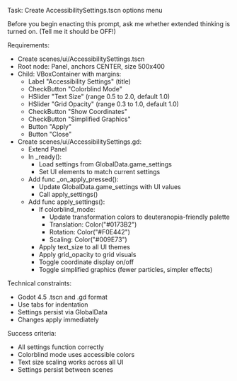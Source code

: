 Task: Create AccessibilitySettings.tscn options menu

Before you begin enacting this prompt, ask me whether extended thinking is turned on. (Tell me it should be OFF!)

Requirements:
- Create scenes/ui/AccessibilitySettings.tscn
- Root node: Panel, anchors CENTER, size 500x400
- Child: VBoxContainer with margins:
  - Label "Accessibility Settings" (title)
  - CheckButton "Colorblind Mode"
  - HSlider "Text Size" (range 0.5 to 2.0, default 1.0)
  - HSlider "Grid Opacity" (range 0.3 to 1.0, default 1.0)
  - CheckButton "Show Coordinates"
  - CheckButton "Simplified Graphics"
  - Button "Apply"
  - Button "Close"
- Create scenes/ui/AccessibilitySettings.gd:
  - Extend Panel
  - In _ready():
	- Load settings from GlobalData.game_settings
	- Set UI elements to match current settings
  - Add func _on_apply_pressed():
	- Update GlobalData.game_settings with UI values
	- Call apply_settings()
  - Add func apply_settings():
	- If colorblind_mode:
	  - Update transformation colors to deuteranopia-friendly palette
	  - Translation: Color("#0173B2")
	  - Rotation: Color("#F0E442")
	  - Scaling: Color("#009E73")
	- Apply text_size to all UI themes
	- Apply grid_opacity to grid visuals
	- Toggle coordinate display on/off
	- Toggle simplified graphics (fewer particles, simpler effects)

Technical constraints:
- Godot 4.5 .tscn and .gd format
- Use tabs for indentation
- Settings persist via GlobalData
- Changes apply immediately

Success criteria:
- All settings function correctly
- Colorblind mode uses accessible colors
- Text size scaling works across all UI
- Settings persist between scenes
